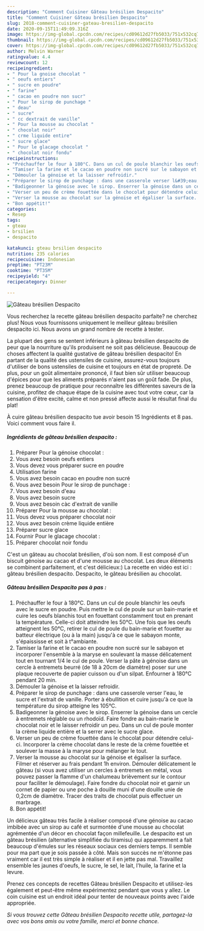 ```yaml
---
description: "Comment Cuisiner Gâteau brésilien Despacito"
title: "Comment Cuisiner Gâteau brésilien Despacito"
slug: 2018-comment-cuisiner-gateau-bresilien-despacito
date: 2020-09-15T11:49:09.316Z
image: https://img-global.cpcdn.com/recipes/cd09612d27fb5033/751x532cq70/gateau-bresilien-despacito-photo-principale-de-la-recette.jpg
thumbnail: https://img-global.cpcdn.com/recipes/cd09612d27fb5033/751x532cq70/gateau-bresilien-despacito-photo-principale-de-la-recette.jpg
cover: https://img-global.cpcdn.com/recipes/cd09612d27fb5033/751x532cq70/gateau-bresilien-despacito-photo-principale-de-la-recette.jpg
author: Melvin Warner
ratingvalue: 4.4
reviewcount: 12
recipeingredient:
- " Pour la gnoise chocolat "
- " oeufs entiers"
- " sucre en poudre"
- " farine"
- " cacao en poudre non sucr"
- " Pour le sirop de punchage "
- " deau"
- " sucre"
- " cc dextrait de vanille"
- " Pour la mousse au chocolat "
- " chocolat noir"
- " crme liquide entire"
- " sucre glace"
- " Pour le glacage chocolat "
- " chocolat noir fondu"
recipeinstructions:
- "Préchauffer le four à 180°C. Dans un cul de poule blanchir les oeufs avec le sucre en poudre. Puis mettre le cul de poule sur un bain-marie et cuire les oeufs blanchis tout en fouettant constamment tout en prenant la température. Celle-ci doit atteindre les 50°C. Une fois que les oeufs atteignent les 50°C, retirer le cul de poule du bain-marie et fouetter au batteur électrique (ou à la main) jusqu&#39;à ce que le sabayon monte, s&#39;épaississe et soit à t°ambiante."
- "Tamiser la farine et le cacao en poudre non sucré sur le sabayon et incorporer l&#39;ensemble à la maryse en soulevant la masse délicatement tout en tournant 1/4 le cul de poule. Verser la pâte à génoise dans un cercle à entremets beurré (de 18 à 20cm de diamètre) poser sur une plaque recouverte de papier cuisson ou d&#39;un silpat. Enfourner à 180°C pendant 20 min."
- "Démouler la génoise et la laisser refroidir."
- "Préparer le sirop de punchage : dans une casserole verser l&#39;eau, le sucre et l&#39;extrait de vanille. Porter à ébullition et cuire jusqu&#39;à ce que la température du sirop atteigne les 105°C."
- "Badigeonner la génoise avec le sirop. Enserrer la génoise dans un cercle à entremets réglable ou un rhodoïd. Faire fondre au bain-marie le chocolat noir et le laisser refroidir un peu. Dans un cul de poule monter la crème liquide entière et la serrer avec le sucre glace."
- "Verser un peu de crème fouettée dans le chocolat pour détendre celui-ci. Incorporer la crème chocolat dans le reste de la crème fouettée et soulever la masse à la maryse pour mélanger le tout."
- "Verser la mousse au chocolat sur la génoise et égaliser la surface. Filmer et réserver au frais pendant 1h environ. Démouler délicatement le gâteau (si vous avez utiliser un cercles à entremets en métal, vous pouvez passer la flamme d&#39;un chalumeau brièvement sur le contour pour faciliter le démoulage). Faire fondre du chocolat noir et garnir un cornet de papier ou une poche à douille muni d&#39;une douille unie de 0,2cm de diamètre. Tracer des traits de chocolat puis effectuer un marbrage."
- "Bon appétit!"
categories:
- Resep
tags:
- gteau
- brsilien
- despacito

katakunci: gteau brsilien despacito 
nutrition: 235 calories
recipecuisine: Indonesian
preptime: "PT23M"
cooktime: "PT35M"
recipeyield: "4"
recipecategory: Dinner

---
```



![Gâteau brésilien Despacito](https://img-global.cpcdn.com/recipes/cd09612d27fb5033/751x532cq70/gateau-bresilien-despacito-photo-principale-de-la-recette.jpg)

Vous recherchez la recette gâteau brésilien despacito parfaite? ne cherchez plus! Nous vous fournissons uniquement le meilleur gâteau brésilien despacito ici. Nous avons un grand nombre de recette à tester.

La plupart des gens se sentent inférieurs à gâteau brésilien despacito de peur que la nourriture qu'ils produisent ne soit pas délicieuse. Beaucoup de choses affectent la qualité gustative de gâteau brésilien despacito! En partant de la qualité des ustensiles de cuisine, assurez-vous toujours d'utiliser de bons ustensiles de cuisine et toujours en état de propreté. De plus, pour un goût alimentaire prononcé, il faut bien sûr utiliser beaucoup d'épices pour que les aliments préparés n'aient pas un goût fade. De plus, prenez beaucoup de pratique pour reconnaître les différentes saveurs de la cuisine, profitez de chaque étape de la cuisine avec tout votre cœur, car la sensation d'être excité, calme et non pressé affecte aussi le résultat final du plat!

<!--inarticleads1-->

À cuire gâteau brésilien despacito tue avoir besoin 15 Ingrédients et 8 pas. Voici comment vous faire il.

##### Ingrédients de gâteau brésilien despacito :

1. Préparer  Pour la génoise chocolat :
1. Vous avez besoin  oeufs entiers
1. Vous devez vous préparer  sucre en poudre
1. Utilisation  farine
1. Vous avez besoin  cacao en poudre non sucré
1. Vous avez besoin  Pour le sirop de punchage :
1. Vous avez besoin  d&#39;eau
1. Vous avez besoin  sucre
1. Vous avez besoin  càc d&#39;extrait de vanille
1. Préparer  Pour la mousse au chocolat :
1. Vous devez vous préparer  chocolat noir
1. Vous avez besoin  crème liquide entière
1. Préparer  sucre glace
1. Fournir  Pour le glacage chocolat :
1. Préparer  chocolat noir fondu


C&#39;est un gâteau au chocolat brésilien, d&#39;où son nom. Il est composé d&#39;un biscuit génoise au cacao et d&#39;une mousse au chocolat. Les deux éléments se combinent parfaitement, et c&#39;est délicieux:) La recette en vidéo est ici : gâteau brésilien despacito. Despacito, le gâteau brésilien au chocolat. 

<!--inarticleads2-->

##### Gâteau brésilien Despacito pas à pas :

1. Préchauffer le four à 180°C. Dans un cul de poule blanchir les oeufs avec le sucre en poudre. Puis mettre le cul de poule sur un bain-marie et cuire les oeufs blanchis tout en fouettant constamment tout en prenant la température. Celle-ci doit atteindre les 50°C. Une fois que les oeufs atteignent les 50°C, retirer le cul de poule du bain-marie et fouetter au batteur électrique (ou à la main) jusqu&#39;à ce que le sabayon monte, s&#39;épaississe et soit à t°ambiante.
1. Tamiser la farine et le cacao en poudre non sucré sur le sabayon et incorporer l&#39;ensemble à la maryse en soulevant la masse délicatement tout en tournant 1/4 le cul de poule. Verser la pâte à génoise dans un cercle à entremets beurré (de 18 à 20cm de diamètre) poser sur une plaque recouverte de papier cuisson ou d&#39;un silpat. Enfourner à 180°C pendant 20 min.
1. Démouler la génoise et la laisser refroidir.
1. Préparer le sirop de punchage : dans une casserole verser l&#39;eau, le sucre et l&#39;extrait de vanille. Porter à ébullition et cuire jusqu&#39;à ce que la température du sirop atteigne les 105°C.
1. Badigeonner la génoise avec le sirop. Enserrer la génoise dans un cercle à entremets réglable ou un rhodoïd. Faire fondre au bain-marie le chocolat noir et le laisser refroidir un peu. Dans un cul de poule monter la crème liquide entière et la serrer avec le sucre glace.
1. Verser un peu de crème fouettée dans le chocolat pour détendre celui-ci. Incorporer la crème chocolat dans le reste de la crème fouettée et soulever la masse à la maryse pour mélanger le tout.
1. Verser la mousse au chocolat sur la génoise et égaliser la surface. Filmer et réserver au frais pendant 1h environ. Démouler délicatement le gâteau (si vous avez utiliser un cercles à entremets en métal, vous pouvez passer la flamme d&#39;un chalumeau brièvement sur le contour pour faciliter le démoulage). Faire fondre du chocolat noir et garnir un cornet de papier ou une poche à douille muni d&#39;une douille unie de 0,2cm de diamètre. Tracer des traits de chocolat puis effectuer un marbrage.
1. Bon appétit!


Un délicieux gâteau très facile à réaliser composé d&#39;une génoise au cacao imbibée avec un sirop au café et surmontée d&#39;une mousse au chocolat agrémentée d&#39;un décor en chocolat façon millefeuille. Le despacito est un gâteau brésilien (alternative simplifiée du tiramisu) qui apparemment a fait beaucoup d&#39;émules sur les réseaux sociaux ces derniers temps. Il semble pour ma part que je sois passée à côté. Mais son succès ne m&#39;étonne pas vraiment car il est très simple à réaliser et il en jette pas mal. Travaillez ensemble les jaunes d&#39;oeufs, le sucre, le sel, le lait, l&#39;huile, la farine et la levure. 

<!--inarticleads1-->

<p>
Prenez ces concepts de recettes Gâteau brésilien Despacito et utilisez-les également et peut-être même expérimentez pendant que vous y allez. Le coin cuisine est un endroit idéal pour tenter de nouveaux points avec l'aide appropriée.
</p>

<p>
<i>Si vous trouvez cette Gâteau brésilien Despacito recette utile, partagez-la avec vos bons amis ou votre famille, merci et bonne chance.</i>
</p>
